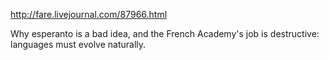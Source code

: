 http://fare.livejournal.com/87966.html

Why esperanto is a bad idea, and the French Academy's job is destructive: languages must evolve naturally.
